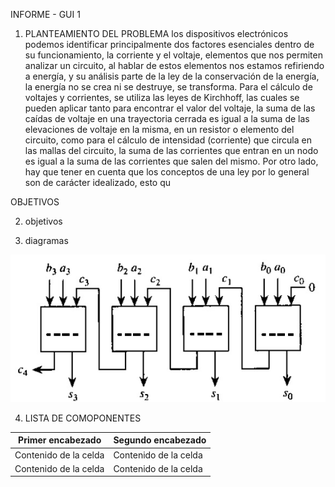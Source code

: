 INFORME - GUI 1

1. PLANTEAMIENTO DEL PROBLEMA
los dispositivos electrónicos podemos identificar
principalmente dos factores esenciales dentro de su
funcionamiento, la corriente y el voltaje, elementos que nos
permiten analizar un circuito, al hablar de estos elementos nos
estamos refiriendo a energía, y su análisis parte de la ley de la
conservación de la energía, la energía no se crea ni se destruye,
se transforma.
Para el cálculo de voltajes y corrientes, se utiliza las leyes de
Kirchhoff, las cuales se pueden aplicar tanto para encontrar el
valor del voltaje, la suma de las caídas de voltaje en una
trayectoria cerrada es igual a la suma de las elevaciones de
voltaje en la misma, en un resistor o elemento del circuito, como
para el cálculo de intensidad (corriente) que circula en las
mallas del circuito, la suma de las corrientes que entran en un
nodo es igual a la suma de las corrientes que salen del mismo.
Por otro lado, hay que tener en cuenta que los conceptos de
una ley por lo general son de carácter idealizado, esto qu


OBJETIVOS

2. objetivos

3. diagramas


![](https://github.com/doalulema/LABC/blob/master/img/sumador%20completo.jpg)


4. LISTA DE COMOPONENTES

| Primer encabezado | Segundo encabezado |
| ------------- | ------------- |
| Contenido de la celda  | Contenido de la celda  |
| Contenido de la celda  | Contenido de la celda  |

